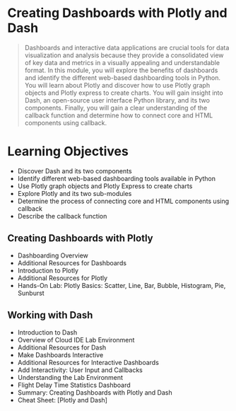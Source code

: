 # Creating Dashboards with Plotly and Dash
> Dashboards and interactive data applications are crucial tools for data visualization and analysis because they provide a consolidated view of key data and metrics in a visually appealing and understandable format. In this module, you will explore the benefits of dashboards and identify the different web-based dashboarding tools in Python. You will learn about Plotly and discover how to use Plotly graph objects and Plotly express to create charts. You will gain insight into Dash, an open-source user interface Python library, and its two components. Finally, you will gain a clear understanding of the callback function and determine how to connect core and HTML components using callback.
# Learning Objectives
- Discover Dash and its two components
- Identify different web-based dashboarding tools available in Python
- Use Plotly graph objects and Plotly Express to create charts
- Explore Plotly and its two sub-modules
- Determine the process of connecting core and HTML components using callback
- Describe the callback function
## Creating Dashboards with Plotly
- Dashboarding Overview
- Additional Resources for Dashboards
- Introduction to Plotly
- Additional Resources for Plotly
- Hands-On Lab: Plotly Basics: Scatter, Line, Bar, Bubble, Histogram, Pie, Sunburst
## Working with Dash
- Introduction to Dash
- Overview of Cloud IDE Lab Environment
- Additional Resources for Dash
- Make Dashboards Interactive
- Additional Resources for Interactive Dashboards
- Add Interactivity: User Input and Callbacks
- Understanding the Lab Environment
- Flight Delay Time Statistics Dashboard
- Summary: Creating Dashboards with Plotly and Dash
- Cheat Sheet: [Plotly and Dash]